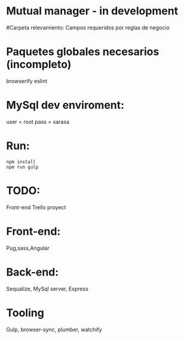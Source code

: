 # Mutual manager - in development

#Carpeta relevamiento:
Campos requeridos por reglas de negocio
 
# Paquetes globales necesarios (incompleto)
browserify
eslint


# MySql dev enviroment:
user = root
pass = sarasa


# Run:
```
npm install
npm run gulp
```

# TODO:
Front-end
Trello proyect



# Front-end:
Pug,sass,Angular

# Back-end:
Sequalize, MySql server, Express

# Tooling
Gulp, browser-sync, plumber, watchify

